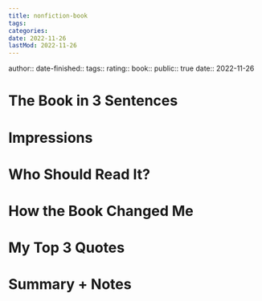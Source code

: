 ```yaml
---
title: nonfiction-book
tags:
categories:
date: 2022-11-26
lastMod: 2022-11-26
---
```

author::
date-finished::
tags:: 
rating::
book::
public:: true
date:: 2022-11-26

# The Book in 3 Sentences

        





# Impressions

        





# Who Should Read It?

        





# How the Book Changed Me

        





# My Top 3 Quotes

        







# Summary + Notes

        


